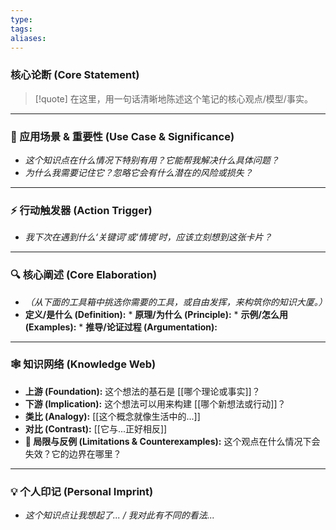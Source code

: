 ```yaml
---
type: 
tags: 
aliases:
---
```


### 核心论断 (Core Statement)
> [!quote] 
> 在这里，用一句话清晰地陈述这个笔记的核心观点/模型/事实。

---

### 🎯 应用场景 & 重要性 (Use Case & Significance)
* *这个知识点在什么情况下特别有用？它能帮我解决什么具体问题？*
* *为什么我需要记住它？忽略它会有什么潜在的风险或损失？*




---

### ⚡️ 行动触发器 (Action Trigger)
* *我下次在遇到什么‘关键词’或‘情境’时，应该立刻想到这张卡片？*

---

### 🔍 核心阐述 (Core Elaboration)
* *（从下面的工具箱中挑选你需要的工具，或自由发挥，来构筑你的知识大厦。）*
* **定义/是什么 (Definition):** * **原理/为什么 (Principle):** * **示例/怎么用 (Examples):** * **推导/论证过程 (Argumentation):** 




 ---

### 🕸️ 知识网络 (Knowledge Web)
* **上游 (Foundation):** 这个想法的基石是 [[哪个理论或事实]]？
* **下游 (Implication):** 这个想法可以用来构建 [[哪个新想法或行动]]？
* **类比 (Analogy):** [[这个概念就像生活中的...]]
* **对比 (Contrast):** [[它与...正好相反]]
* **🚧 局限与反例 (Limitations & Counterexamples):** 这个观点在什么情况下会失效？它的边界在哪里？


---

### 💡 个人印记 (Personal Imprint)
* *这个知识点让我想起了... / 我对此有不同的看法...*

